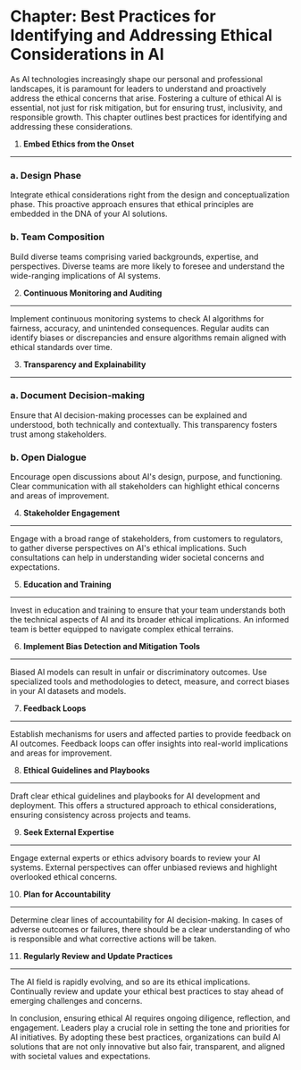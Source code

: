 Chapter: Best Practices for Identifying and Addressing Ethical Considerations in AI
===================================================================================

As AI technologies increasingly shape our personal and professional landscapes, it is paramount for leaders to understand and proactively address the ethical concerns that arise. Fostering a culture of ethical AI is essential, not just for risk mitigation, but for ensuring trust, inclusivity, and responsible growth. This chapter outlines best practices for identifying and addressing these considerations.

1. **Embed Ethics from the Onset**
----------------------------------

### a. Design Phase

Integrate ethical considerations right from the design and conceptualization phase. This proactive approach ensures that ethical principles are embedded in the DNA of your AI solutions.

### b. Team Composition

Build diverse teams comprising varied backgrounds, expertise, and perspectives. Diverse teams are more likely to foresee and understand the wide-ranging implications of AI systems.

2. **Continuous Monitoring and Auditing**
-----------------------------------------

Implement continuous monitoring systems to check AI algorithms for fairness, accuracy, and unintended consequences. Regular audits can identify biases or discrepancies and ensure algorithms remain aligned with ethical standards over time.

3. **Transparency and Explainability**
--------------------------------------

### a. Document Decision-making

Ensure that AI decision-making processes can be explained and understood, both technically and contextually. This transparency fosters trust among stakeholders.

### b. Open Dialogue

Encourage open discussions about AI's design, purpose, and functioning. Clear communication with all stakeholders can highlight ethical concerns and areas of improvement.

4. **Stakeholder Engagement**
-----------------------------

Engage with a broad range of stakeholders, from customers to regulators, to gather diverse perspectives on AI's ethical implications. Such consultations can help in understanding wider societal concerns and expectations.

5. **Education and Training**
-----------------------------

Invest in education and training to ensure that your team understands both the technical aspects of AI and its broader ethical implications. An informed team is better equipped to navigate complex ethical terrains.

6. **Implement Bias Detection and Mitigation Tools**
----------------------------------------------------

Biased AI models can result in unfair or discriminatory outcomes. Use specialized tools and methodologies to detect, measure, and correct biases in your AI datasets and models.

7. **Feedback Loops**
---------------------

Establish mechanisms for users and affected parties to provide feedback on AI outcomes. Feedback loops can offer insights into real-world implications and areas for improvement.

8. **Ethical Guidelines and Playbooks**
---------------------------------------

Draft clear ethical guidelines and playbooks for AI development and deployment. This offers a structured approach to ethical considerations, ensuring consistency across projects and teams.

9. **Seek External Expertise**
------------------------------

Engage external experts or ethics advisory boards to review your AI systems. External perspectives can offer unbiased reviews and highlight overlooked ethical concerns.

10. **Plan for Accountability**
-------------------------------

Determine clear lines of accountability for AI decision-making. In cases of adverse outcomes or failures, there should be a clear understanding of who is responsible and what corrective actions will be taken.

11. **Regularly Review and Update Practices**
---------------------------------------------

The AI field is rapidly evolving, and so are its ethical implications. Continually review and update your ethical best practices to stay ahead of emerging challenges and concerns.

In conclusion, ensuring ethical AI requires ongoing diligence, reflection, and engagement. Leaders play a crucial role in setting the tone and priorities for AI initiatives. By adopting these best practices, organizations can build AI solutions that are not only innovative but also fair, transparent, and aligned with societal values and expectations.
